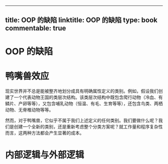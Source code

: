 
---
title: OOP 的缺陷
linktitle: OOP 的缺陷
type: book
commentable: true
---

# OOP 的缺陷

# 鸭嘴兽效应

现实世界并不总是能被整齐地划分成具有明确属性定义的类别。例如，假设我们创建了一个代表动物王国的类层次结构。该类层次结构中既包含爬行动物（冷血、有鳞片、产卵等等），又包含哺乳动物（恒温、有毛、生育等等），还包含鸟类、两栖动物、无脊椎动物等等。

然而，对于鸭嘴兽，它似乎不属于我们上述定义的任何类别。我们要做什么呢？我们是创建一个全新的类别，还是重新考虑整个分类方案呢？就工作量和程序复杂性而言，这两种方法都会产生显著的成本。

# 内部逻辑与外部逻辑

    